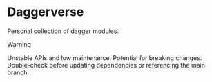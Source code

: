 # Daggerverse

Personal collection of dagger modules.

> [!WARNING]
> Unstable APIs and low maintenance. Potential for breaking changes. Double-check before updating dependencies or referencing the main branch.
